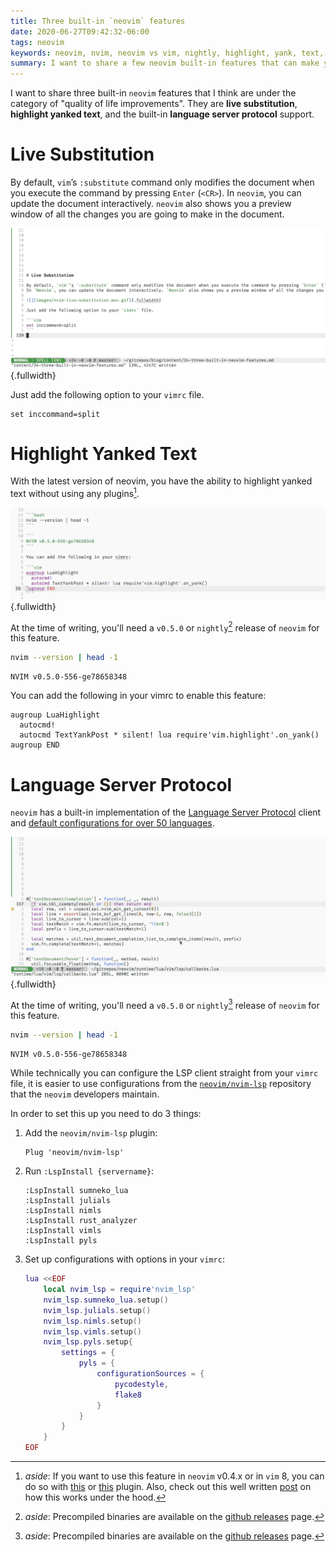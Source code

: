 ```yaml
---
title: Three built-in `neovim` features
date: 2020-06-27T09:42:32-06:00
tags: neovim
keywords: neovim, nvim, neovim vs vim, nightly, highlight, yank, text, live, substitution, built-in lsp, language server protocol
summary: I want to share a few neovim built-in features that can make you more productive.
---
```


I want to share three built-in `neovim` features that I think are under the category of "quality of life improvements".
They are **live substitution**, **highlight yanked text**, and the built-in **language server protocol** support.

# Live Substitution

By default, `vim`’s `:substitute` command only modifies the document when you execute the command by pressing `Enter` (`<CR>`).
In `neovim`, you can update the document interactively. `neovim` also shows you a preview window of all the changes you are going to make in the document.

![](images/nvim-live-substitution.mov.gif){.fullwidth}

Just add the following option to your `vimrc` file.

```vim
set inccommand=split
```

# Highlight Yanked Text

With the latest version of neovim, you have the ability to highlight yanked text without using any plugins[^1].

[^1]: _aside_: If you want to use this feature in `neovim` v0.4.x or in `vim` 8, you can do so with [this](https://github.com/machakann/vim-highlightedyank) or [this](https://github.com/statox/FYT.vim) plugin. Also, check out this well written [post](https://www.statox.fr/posts/vim/vim_flash_yanked_text/) on how this works under the hood.

![](images/nvim-highlight-yank.mov.gif){.fullwidth}

At the time of writing, you'll need a `v0.5.0` or `nightly`[^nightly-1] release of `neovim` for this feature.

[^nightly-1]: _aside_: Precompiled binaries are available on the [github releases](https://github.com/neovim/neovim/releases/tag/nightly) page.

```bash
nvim --version | head -1
```

```
NVIM v0.5.0-556-ge78658348
```

You can add the following in your vimrc to enable this feature:

```vim
augroup LuaHighlight
  autocmd!
  autocmd TextYankPost * silent! lua require'vim.highlight'.on_yank()
augroup END
```

# Language Server Protocol

`neovim` has a built-in implementation of the [Language Server Protocol](https://microsoft.github.io/language-server-protocol/) client and [default configurations for over 50 languages](https://github.com/neovim/nvim-lsp).

![Completion, diagnostics and jump to references in lua.](images/nvim-built-in-lsp.mov.gif){.fullwidth}

At the time of writing, you'll need a `v0.5.0` or `nightly`[^nightly-2] release of `neovim` for this feature.

[^nightly-2]: _aside_: Precompiled binaries are available on the [github releases](https://github.com/neovim/neovim/releases/tag/nightly) page.

```bash
nvim --version | head -1
```

```
NVIM v0.5.0-556-ge78658348
```

While technically you can configure the LSP client straight from your `vimrc` file, it is easier to use configurations from the [`neovim/nvim-lsp`](https://github.com/neovim/nvim-lsp) repository that the `neovim` developers maintain.

In order to set this up you need to do 3 things:

1. Add the `neovim/nvim-lsp` plugin:

   ```vim
   Plug 'neovim/nvim-lsp'
   ```

2. Run `:LspInstall {servername}`:

   ```vim
   :LspInstall sumneko_lua
   :LspInstall julials
   :LspInstall nimls
   :LspInstall rust_analyzer
   :LspInstall vimls
   :LspInstall pyls
   ```

3. Set up configurations with options in your `vimrc`:

   ```lua
   lua <<EOF
       local nvim_lsp = require'nvim_lsp'
       nvim_lsp.sumneko_lua.setup()
       nvim_lsp.julials.setup()
       nvim_lsp.nimls.setup()
       nvim_lsp.vimls.setup()
       nvim_lsp.pyls.setup{
           settings = {
               pyls = {
                   configurationSources = {
                       pycodestyle,
                       flake8
                   }
               }
           }
       }
   EOF
   ```
